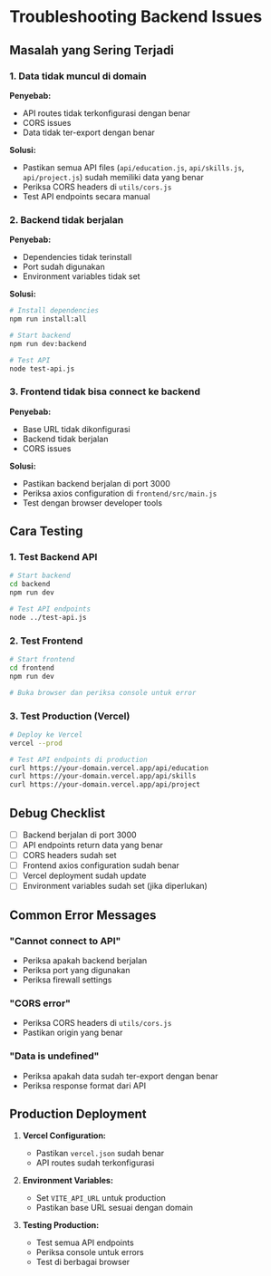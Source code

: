 # Troubleshooting Backend Issues

## Masalah yang Sering Terjadi

### 1. Data tidak muncul di domain
**Penyebab:** 
- API routes tidak terkonfigurasi dengan benar
- CORS issues
- Data tidak ter-export dengan benar

**Solusi:**
- Pastikan semua API files (`api/education.js`, `api/skills.js`, `api/project.js`) sudah memiliki data yang benar
- Periksa CORS headers di `utils/cors.js`
- Test API endpoints secara manual

### 2. Backend tidak berjalan
**Penyebab:**
- Dependencies tidak terinstall
- Port sudah digunakan
- Environment variables tidak set

**Solusi:**
```bash
# Install dependencies
npm run install:all

# Start backend
npm run dev:backend

# Test API
node test-api.js
```

### 3. Frontend tidak bisa connect ke backend
**Penyebab:**
- Base URL tidak dikonfigurasi
- Backend tidak berjalan
- CORS issues

**Solusi:**
- Pastikan backend berjalan di port 3000
- Periksa axios configuration di `frontend/src/main.js`
- Test dengan browser developer tools

## Cara Testing

### 1. Test Backend API
```bash
# Start backend
cd backend
npm run dev

# Test API endpoints
node ../test-api.js
```

### 2. Test Frontend
```bash
# Start frontend
cd frontend
npm run dev

# Buka browser dan periksa console untuk error
```

### 3. Test Production (Vercel)
```bash
# Deploy ke Vercel
vercel --prod

# Test API endpoints di production
curl https://your-domain.vercel.app/api/education
curl https://your-domain.vercel.app/api/skills
curl https://your-domain.vercel.app/api/project
```

## Debug Checklist

- [ ] Backend berjalan di port 3000
- [ ] API endpoints return data yang benar
- [ ] CORS headers sudah set
- [ ] Frontend axios configuration sudah benar
- [ ] Vercel deployment sudah update
- [ ] Environment variables sudah set (jika diperlukan)

## Common Error Messages

### "Cannot connect to API"
- Periksa apakah backend berjalan
- Periksa port yang digunakan
- Periksa firewall settings

### "CORS error"
- Periksa CORS headers di `utils/cors.js`
- Pastikan origin yang benar

### "Data is undefined"
- Periksa apakah data sudah ter-export dengan benar
- Periksa response format dari API

## Production Deployment

1. **Vercel Configuration:**
   - Pastikan `vercel.json` sudah benar
   - API routes sudah terkonfigurasi

2. **Environment Variables:**
   - Set `VITE_API_URL` untuk production
   - Pastikan base URL sesuai dengan domain

3. **Testing Production:**
   - Test semua API endpoints
   - Periksa console untuk errors
   - Test di berbagai browser 